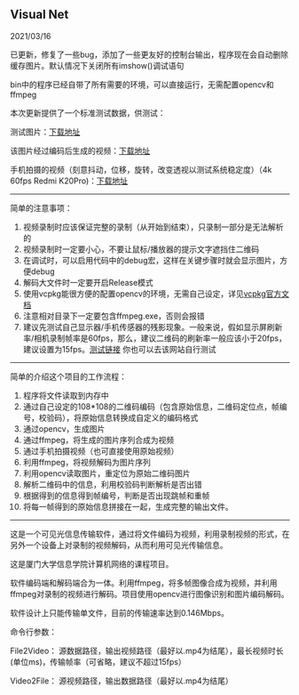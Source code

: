 ## Visual Net

2021/03/16

已更新，修复了一些bug，添加了一些更友好的控制台输出，程序现在会自动删除缓存图片。默认情况下关闭所有imshow()调试语句

bin中的程序已经自带了所有需要的环境，可以直接运行，无需配置opencv和ffmpeg

本次更新提供了一个标准测试数据，供测试：

测试图片：[下载地址](https://stuxmueducn-my.sharepoint.com/:i:/g/personal/21620172203354_stu_xmu_edu_cn/EUJqmLkuV15Kps-0evI3csYBec1kNvlAJ2Lbm9HwgKS8xg?e=yK9f30)

该图片经过编码后生成的视频：[下载地址](https://stuxmueducn-my.sharepoint.com/:v:/g/personal/21620172203354_stu_xmu_edu_cn/Eb-C2q71oNFAv2TPpAZA9OMBnVMXwwMQIIvy4hBjR8Q9aA?e=9vcXYA)

手机拍摄的视频（刻意抖动，位移，旋转，改变透视以测试系统稳定度）（4k 60fps Redmi K20Pro)：[下载地址](https://stuxmueducn-my.sharepoint.com/:v:/g/personal/21620172203354_stu_xmu_edu_cn/EZLAUawmSX1CrVvoNL5BSyIB_VGsHARAQwSQgnoxKEhpSA?e=x2PRtW)

----------------------------------------------------------------------------------------------------------------------

简单的注意事项：

1. 视频录制时应该保证完整的录制（从开始到结束），只录制一部分是无法解析的
2. 视频录制时一定要小心，不要让鼠标/播放器的提示文字遮挡住二维码
3. 在调试时，可以启用代码中的debug宏，这样在关键步骤时就会显示图片，方便debug
4. 解码大文件时一定要开启Release模式
5. 使用vcpkg能很方便的配置opencv的环境，无需自己设定，详见[vcpkg官方文档](https://github.com/microsoft/vcpkg/blob/master/README_zh_CN.md)
6. 注意相对目录下一定要包含ffmpeg.exe，否则会报错
7. 建议先测试自己显示器/手机传感器的残影现象。一般来说，假如显示屏刷新率/相机录制帧率是60fps，那么，建议二维码的刷新率一般应该小于20fps，建议设置为15fps。[测试链接](https://www.testufo.com/chase) 你也可以去该网站自行测试

-----------------------------------------------------------------------------------------------------------------------

简单的介绍这个项目的工作流程：

1. 程序将文件读取到内存中
2. 通过自己设定的108\*108的二维码编码（包含原始信息，二维码定位点，帧编号，校验码），将原始信息转换成自定义的编码格式
3. 通过opencv，生成图片
4. 通过ffmpeg，将生成的图片序列合成为视频
5. 通过手机拍摄视频（也可直接使用原始视频）
6. 利用ffmpeg，将视频解码为图片序列
7. 利用opencv读取图片，重定位为原始二维码图片
8. 解析二维码中的信息，利用校验码判断解析是否出错
9. 根据得到的信息得到帧编号，判断是否出现跳帧和重帧
10. 将每一帧得到的原始信息拼接在一起，生成完整的输出文件。

-----------------------------------------------------------------------------------------------------------------------

这是一个可见光信息传输软件，通过将文件编码为视频，利用录制视频的形式，在另外一个设备上对录制的视频解码，从而利用可见光传输信息。

这是厦门大学信息学院计算机网络的课程项目。

软件编码端和解码端合为一体。利用ffmpeg，将多帧图像合成为视频，并利用ffmpeg对录制的视频进行解码。项目使用opencv进行图像识别和图片编码解码。

软件设计上只能传输单文件，目前的传输速率达到0.146Mbps。

命令行参数：

File2Video： 源数据路径，输出视频路径（最好以.mp4为结尾），最长视频时长(单位ms)，传输帧率（可省略，建议不超过15fps）

Video2File： 源视频路径，输出数据路径（最好以.mp4为结尾）
